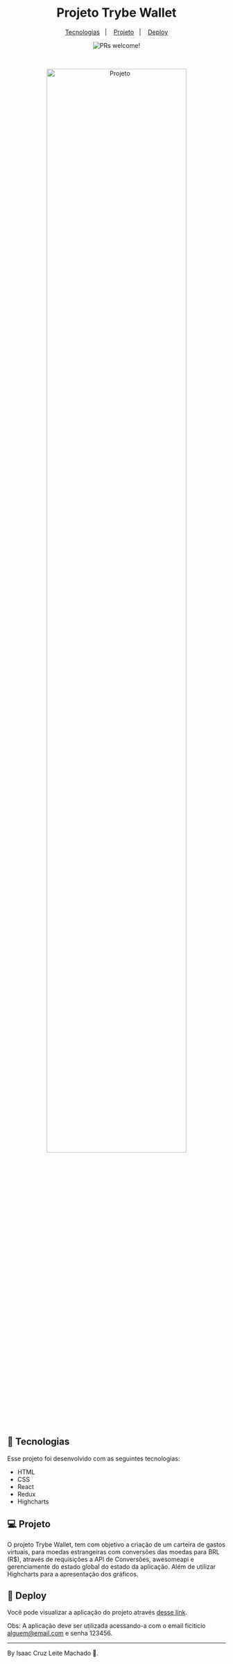 <h1 align="center">
  Projeto Trybe Wallet
</h1>

<p align="center">
  <a href="#-tecnologias">Tecnologias</a>&nbsp;&nbsp;&nbsp;|&nbsp;&nbsp;&nbsp;
  <a href="#-projeto">Projeto</a>&nbsp;&nbsp;&nbsp;|&nbsp;&nbsp;&nbsp;
  <a href="#-deploy">Deploy</a>
</p>

<p align="center">
 <img src="https://img.shields.io/static/v1?label=PRs&message=welcome&color=49AA26&labelColor=000000" alt="PRs welcome!" />
</p>

<br>

<p align="center">
  <img alt="Projeto" src="./public/image.png" width="80%">
</p>

## 🚀 Tecnologias

Esse projeto foi desenvolvido com as seguintes tecnologias:

- HTML
- CSS
- React
- Redux
- Highcharts

## 💻 Projeto

O projeto Trybe Wallet, tem com objetivo a criação de um carteira de gastos virtuais, para moedas estrangeiras com conversões das moedas para BRL (R$), através de requisições a API de Conversões, awesomeapi e gerenciamente do estado global do estado da aplicação. Além de utilizar Highcharts para a apresentação dos gráficos.

## 🔖 Deploy

Você pode visualizar a aplicação do projeto através [desse link](https://isaaccruzlm.github.io/Wallet/).

Obs: A aplicação deve ser utilizada acessando-a com o email ficiticio alguem@email.com e senha 123456.

---

By Isaac Cruz Leite Machado :wave:.

